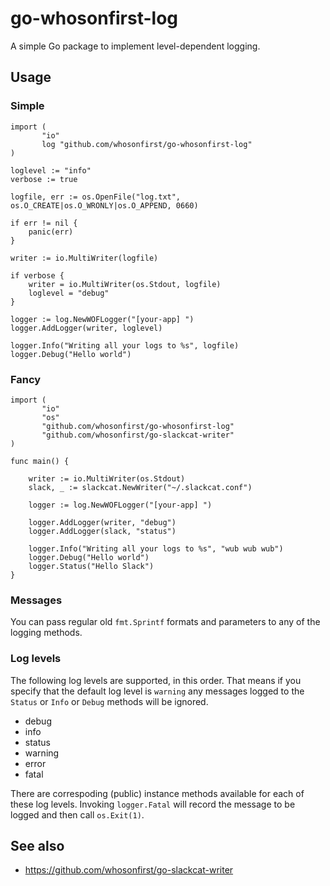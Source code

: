 # go-whosonfirst-log

A simple Go package to implement level-dependent logging.

## Usage

### Simple

```
import (
       "io"
       log "github.com/whosonfirst/go-whosonfirst-log"
)

loglevel := "info"
verbose := true

logfile, err := os.OpenFile("log.txt", os.O_CREATE|os.O_WRONLY|os.O_APPEND, 0660)

if err != nil {
	panic(err)
}

writer := io.MultiWriter(logfile)

if verbose {
	writer = io.MultiWriter(os.Stdout, logfile)
	loglevel = "debug"
}

logger := log.NewWOFLogger("[your-app] ")
logger.AddLogger(writer, loglevel)

logger.Info("Writing all your logs to %s", logfile)
logger.Debug("Hello world")
```

### Fancy


```
import (
       "io"
       "os"
       "github.com/whosonfirst/go-whosonfirst-log"
       "github.com/whosonfirst/go-slackcat-writer"
)

func main() {

	writer := io.MultiWriter(os.Stdout)
	slack, _ := slackcat.NewWriter("~/.slackcat.conf")

	logger := log.NewWOFLogger("[your-app] ")

	logger.AddLogger(writer, "debug")
	logger.AddLogger(slack, "status")

	logger.Info("Writing all your logs to %s", "wub wub wub")
	logger.Debug("Hello world")
	logger.Status("Hello Slack")
}
```

### Messages

You can pass regular old `fmt.Sprintf` formats and parameters to any of the logging methods.
 
### Log levels

The following log levels are supported, in this order. That means if you specify that the default log level is `warning` any messages logged to the `Status` or `Info` or `Debug` methods will be ignored.

* debug
* info
* status
* warning
* error
* fatal

There are correspoding (public) instance methods available for each of these log levels. Invoking `logger.Fatal` will record the message to be logged and then call `os.Exit(1)`.

## See also

* https://github.com/whosonfirst/go-slackcat-writer
